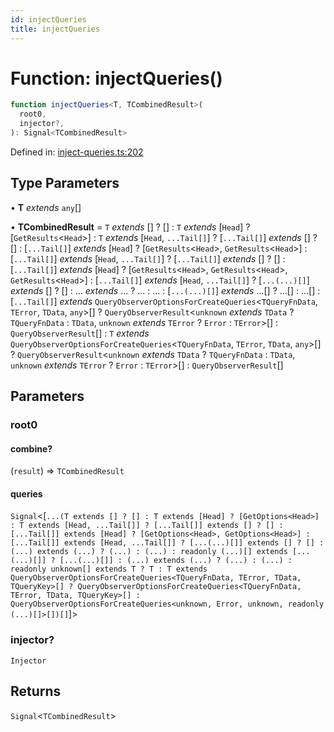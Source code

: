 ```yaml
---
id: injectQueries
title: injectQueries
---
```


<!-- DO NOT EDIT: this page is autogenerated from the type comments -->

# Function: injectQueries()

```ts
function injectQueries<T, TCombinedResult>(
  root0,
  injector?,
): Signal<TCombinedResult>
```

Defined in: [inject-queries.ts:202](https://github.com/TanStack/query/blob/main/packages/angular-query-experimental/src/inject-queries.ts#L202)

## Type Parameters

• **T** _extends_ `any`[]

• **TCombinedResult** = `T` _extends_ \[\] ? \[\] : `T` _extends_ \[`Head`\] ? \[`GetResults`\<`Head`\>\] : `T` _extends_ \[`Head`, `...Tail[]`\] ? \[`...Tail[]`\] _extends_ \[\] ? \[\] : \[`...Tail[]`\] _extends_ \[`Head`\] ? \[`GetResults`\<`Head`\>, `GetResults`\<`Head`\>\] : \[`...Tail[]`\] _extends_ \[`Head`, `...Tail[]`\] ? \[`...Tail[]`\] _extends_ \[\] ? \[\] : \[`...Tail[]`\] _extends_ \[`Head`\] ? \[`GetResults`\<`Head`\>, `GetResults`\<`Head`\>, `GetResults`\<`Head`\>\] : \[`...Tail[]`\] _extends_ \[`Head`, `...Tail[]`\] ? \[`...(...)[]`\] _extends_ \[\] ? \[\] : ... _extends_ ... ? ... : ... : \[`...(...)[]`\] _extends_ ...[] ? ...[] : ...[] : \[`...Tail[]`\] _extends_ `QueryObserverOptionsForCreateQueries`\<`TQueryFnData`, `TError`, `TData`, `any`\>[] ? `QueryObserverResult`\<`unknown` _extends_ `TData` ? `TQueryFnData` : `TData`, `unknown` _extends_ `TError` ? `Error` : `TError`\>[] : `QueryObserverResult`[] : `T` _extends_ `QueryObserverOptionsForCreateQueries`\<`TQueryFnData`, `TError`, `TData`, `any`\>[] ? `QueryObserverResult`\<`unknown` _extends_ `TData` ? `TQueryFnData` : `TData`, `unknown` _extends_ `TError` ? `Error` : `TError`\>[] : `QueryObserverResult`[]

## Parameters

### root0

#### combine?

(`result`) => `TCombinedResult`

#### queries

`Signal`\<\[`...(T extends [] ? [] : T extends [Head] ? [GetOptions<Head>] : T extends [Head, ...Tail[]] ? [...Tail[]] extends [] ? [] : [...Tail[]] extends [Head] ? [GetOptions<Head>, GetOptions<Head>] : [...Tail[]] extends [Head, ...Tail[]] ? [...(...)[]] extends [] ? [] : (...) extends (...) ? (...) : (...) : readonly (...)[] extends [...(...)[]] ? [...(...)[]] : (...) extends (...) ? (...) : (...) : readonly unknown[] extends T ? T : T extends QueryObserverOptionsForCreateQueries<TQueryFnData, TError, TData, TQueryKey>[] ? QueryObserverOptionsForCreateQueries<TQueryFnData, TError, TData, TQueryKey>[] : QueryObserverOptionsForCreateQueries<unknown, Error, unknown, readonly (...)[]>[])[]`\]\>

### injector?

`Injector`

## Returns

`Signal`\<`TCombinedResult`\>
